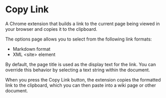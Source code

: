# Copy Link

A Chrome extension that builds a link to the current page being viewed in
your browser and copies it to the clipboard.

The options page allows you to select from the following link formats:
* Markdown format
* XML &lt;site&gt; element

By default, the page title is used as the display text for the link. You can
override this behavior by selecting a text string within the document.

When you press the Copy Link button, the extension copies the formatted link to
the clipboard, which you can then paste into a wiki page or other document.
